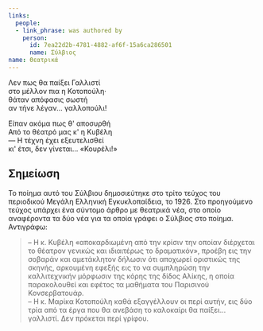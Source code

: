 ```yaml
---
links:
  people:
  - link_phrase: was authored by
    person:
      id: 7ea22d2b-4781-4882-af6f-15a6ca286501
      name: Σύλβιος
name: Θεατρικά
---
```


<p>Λεν πως θα παίξει Γαλλιστί<br>
στο μέλλον πια η Κοτοπούλη·<br>
θάταν απόφασις σωστή<br>
αν τήνε λέγαν... γαλλοπούλι!</p>

<p>Είπαν ακόμα πως θ' αποσυρθή<br>
Από το θέατρό μας κ' η Κυβέλη<br>
&mdash; Η τέχνη έχει εξευτελισθεί<br>
κι' έτσι, δεν γίνεται... «Κουρέλι!»</p>

<h2>Σημείωση</h2>

<p>Το ποίημα αυτό του Σύλβιου δημοσιεύτηκε στο τρίτο τεύχος του περιοδικού Μεγάλη Ελληνική Εγκυκλοπαίδεια, το 1926. Στο
προηγούμενο τεύχος υπάρχει ένα σύντομο άρθρο με θεατρικά νέα, στο οποίο αναφέροντα τα δύο νέα για τα οποία γράφει ο
Σύλβιος στο ποίημα. Αντιγράφω:</p>

<blockquote>
  <p>&ndash; Η κ. Κυβέλη «αποκαρδιωμένη από την κρίσιν την οποίαν διέρχεται το θέατρον γενικώς και ιδιαιτέρως το
  δραματικόν», προέβη εις την σοβαράν και αμετάκλητον δήλωσιν ότι αποχωρεί οριστικώς της σκηνής, αρκουμένη εφεξής εις το
  να συμπληρώση την καλλιτεχνικήν μόρφωσιν της κόρης της δίδος Αλίκης, η οποία παρακολουθεί και εφέτος τα μαθήματα του
  Παρισινού Κονσερβατουάρ.<br>
  &ndash; Η κ. Μαρίκα Κοτοπούλη καθά εξαγγέλλουν οι περί αυτήν, εις δύο τρία από τα έργα που θα ανεβάση το καλοκαίρι θα
  παίξει... γαλλιστί. Δεν πρόκεται περί γρίφου.</p>
</blockquote>

